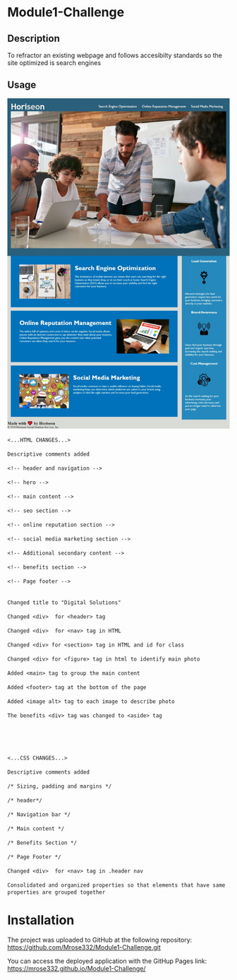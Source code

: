 # Module1-Challenge

## Description

To refractor an existing webpage and follows accesibilty standards so the site optimized is search engines

## Usage


<img src="assets/images/website-screenshot.jpeg">

```
<...HTML CHANGES...>

Descriptive comments added

<!-- header and navigation -->

<!-- hero -->

<!-- main content -->

<!-- seo section -->

<!-- online reputation section -->

<!-- social media marketing section -->

<!-- Additional secondary content -->

<!-- benefits section -->

<!-- Page footer -->


Changed title to "Digital Solutions"

Changed <div>  for <header> tag

Changed <div>  for <nav> tag in HTML

Changed <div> for <section> tag in HTML and id for class

Changed <div> for <figure> tag in html to identify main photo

Added <main> tag to group the main content

Added <footer> tag at the bottom of the page

Added <image alt> tag to each image to describe photo

The benefits <div> tag was changed to <aside> tag





<...CSS CHANGES...>

Descriptive comments added

/* Sizing, padding and margins */

/* header*/

/* Navigation bar */

/* Main content */

/* Benefits Section */

/* Page Footer */

Changed <div>  for <nav> tag in .header nav 

Consolidated and organized properties so that elements that have same properties are grouped together
  ```
# Installation
 
  The project was uploaded to GitHub at the following repository:  https://github.com/Mrose332/Module1-Challenge.git

  You can access the deployed application with the GitHup Pages link: https://mrose332.github.io/Module1-Challenge/
